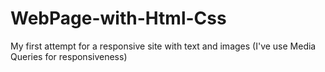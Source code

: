 # WebPage-with-Html-Css
My first attempt for a responsive site with text and images
(I've use Media Queries for responsiveness)
